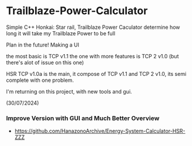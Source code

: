 # Trailblaze-Power-Calculator
Simple C++ Honkai: Star rail, Trailblaze Power Caculator determine how long it will take my Trailblaze Power to be full

Plan in the future!
Making a UI

the most basic is TCP v1.1
the one with more features is TCP 2 v1.0 (but there's alot of issue on this one)

HSR TCP v1.0a is the main, it compose of TCP v1.1 and TCP 2 v1.0, its semi complete with one problem.

I'm returning on this project, with new tools and gui.

(30/07/2024)
### Improve Version with GUI and Much Better Overview
* https://github.com/HanazonoArchive/Energy-System-Calculator-HSR-ZZZ
